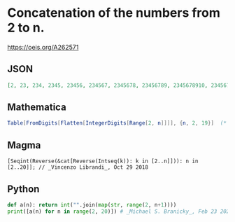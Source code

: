 # Concatenation of the numbers from 2 to n\.
https://oeis.org/A262571
## JSON
```JSON
[2, 23, 234, 2345, 23456, 234567, 2345678, 23456789, 2345678910, 234567891011, 23456789101112, 2345678910111213, 234567891011121314, 23456789101112131415, 2345678910111213141516, 234567891011121314151617, 23456789101112131415161718, 2345678910111213141516171819]
```
## Mathematica
```Mathematica
Table[FromDigits[Flatten[IntegerDigits[Range[2, n]]]], {n, 2, 19}]  (* _Robert Price_, Oct 28 2018 *)
```
## Magma
```Magma
[Seqint(Reverse(&cat[Reverse(Intseq(k)): k in [2..n]])): n in [2..20]]; // _Vincenzo Librandi_, Oct 29 2018
```
## Python
```Python
def a(n): return int("".join(map(str, range(2, n+1))))
print([a(n) for n in range(2, 20)]) # _Michael S. Branicky_, Feb 23 2021
```
